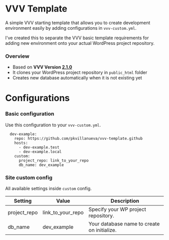 # VVV Template

A simple VVV starting template that allows you to create development environment easily by adding configurations in ```vvv-custom.yml```.

I've created this to separate the VVV basic template requirements for adding new environment onto your actual WordPress project repository.

### Overview

* Based on **VVV Version [2.1.0](https://github.com/Varying-Vagrant-Vagrants/VVV/releases/tag/2.1.0)**
* It clones your WordPress project repository in ```public_html``` folder
* Creates new database automatically when it is not existing yet

# Configurations

### Basic configuration

Use this configuration to your ```vvv-custom.yml```.

```
  dev-example:
    repo: https://github.com/pkvillanueva/vvv-template.github
    hosts:
      - dev-example.test
      - dev-example.local
    custom:
      project_repo: link_to_your_repo
      db_name: dev_example
```

### Site custom config

All available settings inside ```custom``` config.

| Setting      | Value             | Description                                 |
| ------------ | ----------------- | ------------------------------------------- |
| project_repo | link_to_your_repo | Specify your WP project repository.         |
| db_name      | dev_example       | Your database name to create on initialize. |
